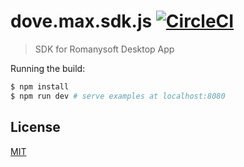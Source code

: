 # dove.max.sdk.js [![CircleCI](https://circleci.com/gh/LabsRS-Dev/sdk/tree/master.svg?style=svg)](https://circleci.com/gh/LabsRS-Dev/sdk/tree/master)

> SDK for Romanysoft Desktop App


Running the build:

``` bash
$ npm install
$ npm run dev # serve examples at localhost:8080
```

## License

[MIT](http://opensource.org/licenses/MIT)
